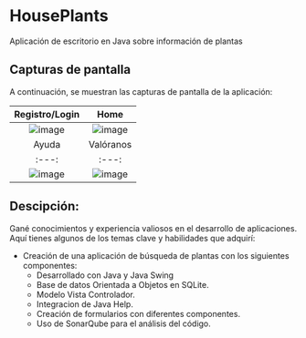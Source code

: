 # HousePlants
Aplicación de escritorio en Java sobre información de plantas

## Capturas de pantalla

A continuación, se muestran las capturas de pantalla de la aplicación:

| Registro/Login | Home |
|:---:|:---:|
|![image](https://github.com/saraardila/HousePlants/assets/82755257/1088d117-7f96-4fbf-bb07-fca5eec20f2d)| ![image](https://github.com/saraardila/HousePlants/assets/82755257/510b94fc-c746-482c-b8a1-ac37a1a52043)|
| Ayuda | Valóranos |
|:---:|:---:|
|![image](https://github.com/saraardila/HousePlants/assets/82755257/fe8311a8-c264-4ee3-8e4e-2a3537a47a50)| ![image](https://github.com/saraardila/HousePlants/assets/82755257/43c1cea5-ecd9-43b0-9b60-4a2000bcefae)|



## Descipción:
Gané conocimientos y experiencia valiosos en el desarrollo de aplicaciones. Aquí tienes algunos de los temas clave y habilidades que adquirí:
- Creación de una aplicación de búsqueda de plantas con los siguientes componentes:
  - Desarrollado con Java y Java Swing
  - Base de datos Orientada a Objetos en SQLite.
  - Modelo Vista Controlador.
  - Integracion de Java Help.
  - Creación de formularios con diferentes componentes.
  - Uso de SonarQube para el análisis del código.
    
